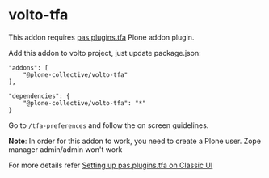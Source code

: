 # volto-tfa

This addon requires [pas.plugins.tfa](https://github.com/collective/pas.plugins.tfa) Plone addon plugin.

Add this addon to volto project, just update package.json:
```
"addons": [
    "@plone-collective/volto-tfa"
],

"dependencies": {
    "@plone-collective/volto-tfa": "*"
}
```

Go to `/tfa-preferences` and follow the on screen guidelines.

**Note**: In order for this addon to work, you need to create a Plone user. Zope manager admin/admin won't work

For more details refer [Setting up pas.plugins.tfa on Classic UI](https://github.com/collective/pas.plugins.tfa?tab=readme-ov-file#setting-up-2fa-in-classicui)